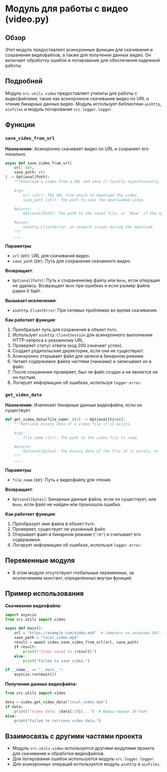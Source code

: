 # Модуль для работы с видео (video.py)

## Обзор

Этот модуль предоставляет асинхронные функции для скачивания и сохранения видеофайлов, а также для получения данных видео. Он включает обработку ошибок и логирование для обеспечения надежной работы.

## Подробней

Модуль `src.utils.video` предоставляет утилиты для работы с видеофайлами, такие как асинхронное скачивание видео по URL и чтение бинарных данных видео. Модуль использует библиотеки `aiohttp`, `aiofiles` и модуль логирования `src.logger.logger`.

## Функции

### `save_video_from_url`

**Назначение**: Асинхронно скачивает видео по URL и сохраняет его локально.

```python
async def save_video_from_url(
    url: str,
    save_path: str
) -> Optional[Path]:
    """Download a video from a URL and save it locally asynchronously.

    Args:
        url (str): The URL from which to download the video.
        save_path (str): The path to save the downloaded video.

    Returns:
        Optional[Path]: The path to the saved file, or `None` if the operation failed.  Returns None on errors and if file is 0 bytes.

    Raises:
        aiohttp.ClientError: on network issues during the download.
    """
    ...
```

**Параметры**:

-   `url` (str): URL для скачивания видео.
-   `save_path` (str): Путь для сохранения скачанного видео.

**Возвращает**:

-   `Optional[Path]`: Путь к сохраненному файлу или `None`, если операция не удалась. Возвращает `None` при ошибках и если размер файла равен 0 байт.

**Вызывает исключения**:

-   `aiohttp.ClientError`: При сетевых проблемах во время скачивания.

**Как работает функция**:

1.  Преобразует путь для сохранения в объект `Path`.
2.  Использует `aiohttp.ClientSession` для асинхронного выполнения HTTP-запроса к указанному URL.
3.  Проверяет статус ответа (код 200 означает успех).
4.  Создает родительские директории, если они не существуют.
5.  Асинхронно открывает файл для записи в бинарном режиме.
6.  Читает содержимое файла частями (чанками) и записывает их в файл.
7.  После сохранения проверяет, был ли файл создан и не является ли он пустым.
8.  Логирует информацию об ошибках, используя `logger.error`.

### `get_video_data`

**Назначение**: Извлекает бинарные данные видеофайла, если он существует.

```python
def get_video_data(file_name: str) -> Optional[bytes]:
    """Retrieve binary data of a video file if it exists.

    Args:
        file_name (str): The path to the video file to read.

    Returns:
        Optional[bytes]: The binary data of the file if it exists, or `None` if the file is not found or an error occurred.
    """
    ...
```

**Параметры**:

-   `file_name` (str): Путь к видеофайлу для чтения.

**Возвращает**:

-   `Optional[bytes]`: Бинарные данные файла, если он существует, или `None`, если файл не найден или произошла ошибка.

**Как работает функция**:

1.  Преобразует имя файла в объект `Path`.
2.  Проверяет, существует ли указанный файл.
3.  Открывает файл в бинарном режиме (`"rb"`) и считывает его содержимое.
4.  Логирует информацию об ошибках, используя `logger.error`.

## Переменные модуля

-   В этом модуле отсутствуют глобальные переменные, за исключением констант, определенных внутри функций.

## Пример использования

**Скачивание видеофайла:**

```python
import asyncio
from src.utils import video

async def main():
    url = "https://example.com/video.mp4"  # Замените на реальный URL!
    save_path = "local_video.mp4"
    result = await video.save_video_from_url(url, save_path)
    if result:
        print(f"Video saved to {result}")
    else:
        print("Failed to save video.")

if __name__ == "__main__":
    asyncio.run(main())
```

**Получение данных видеофайла:**

```python
from src.utils import video

data = video.get_video_data("local_video.mp4")
if data:
    print(f"Video data: {data[:10]}...")  # Вывод первых 10 байт
else:
    print("Failed to retrieve video data.")
```

## Взаимосвязь с другими частями проекта

-   Модуль `src.utils.video` используется другими модулями проекта для скачивания и обработки видеофайлов.
-   Для логирования ошибок используется модуль `src.logger.logger`.
-   Для асинхронных операций используется модуль `aiohttp` и `aiofiles`.